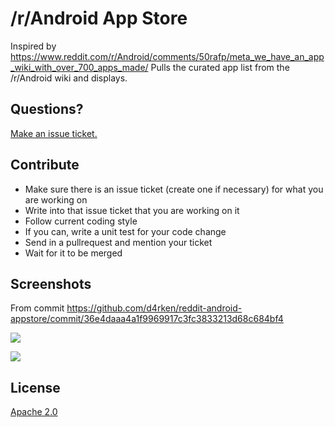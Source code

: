 # /r/Android App Store
Inspired by https://www.reddit.com/r/Android/comments/50rafp/meta_we_have_an_app_wiki_with_over_700_apps_made/
Pulls the curated app list from the /r/Android wiki and displays.

## Questions?
[Make an issue ticket.](https://github.com/d4rken/reddit-android-appstore/issues/new)

## Contribute
* Make sure there is an issue ticket (create one if necessary) for what you are working on
* Write into that issue ticket that you are working on it
* Follow current coding style
* If you can, write a unit test for your code change
* Send in a pullrequest and mention your ticket
* Wait for it to be merged

## Screenshots
From commit https://github.com/d4rken/reddit-android-appstore/commit/36e4daaa4a1f9969917c3fc3833213d68c684bf4

![](https://cloud.githubusercontent.com/assets/1439229/18225086/13215eaa-71eb-11e6-9a6e-38f25369de86.png)

![](https://cloud.githubusercontent.com/assets/1439229/18225359/b3ba484a-71f0-11e6-8f3e-6cc0a9485610.png)

## License
[Apache 2.0](https://github.com/d4rken/reddit-android-appstore/blob/master/LICENSE)
